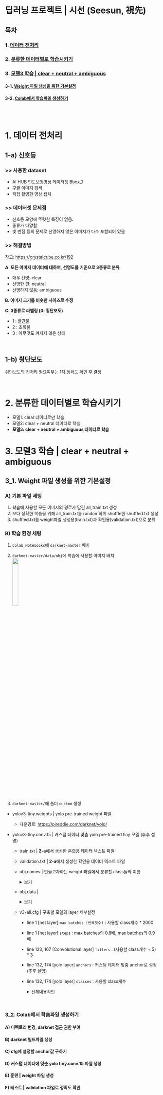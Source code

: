 # 딥러닝 프로젝트 | 시선 (Seesun, 視先) 
## 목차

### 1. [데이터 전처리](#1-데이터-전처리) <br/>

### 2. [분류한 데이터별로 학습시키기](#2-분류한-데이터별로-학습시키기)<br/>

### 3. [모델3 학습 | clear + neutral + ambiguous](#3-모델3-학습---clear--neutral--ambiguous) <br/>

#### 	3-1. [Weight 파일 생성을 위한 기본설정](#3_1-Weight-파일-생성을-위한-기본설정)<br/>
#### 	3-2. [Colab에서 학습파일 생성하기](#3_2-Colab에서-학습파일-생성하기)<br/>



<br/><br/>

# 1. 데이터 전처리
##  1-a) 신호등
###   >>  사용한 dataset
- AI HUB 인도보행영상 데이터셋 Bbox_1
- 구글 이미지 검색
- 직접 촬영한 영상 캡처

###   >>  데이터셋 문제점
- 신호등 모양에 뚜렷한 특징이 없음.
- 종류가 다양함
- 빛 번짐 등의 문제로 선명하지 않은 이미지가 다수 포함되어 있음

### >> 해결방법
참고: https://crystalcube.co.kr/192
 <br/>

**A. 모든 이미지 데이터에 대하여, 선명도를 기준으로 3종류로 분류**  <br/>
   -  매우 선명: clear
   -  선명한 편: neutral
   -  선명하지 않음: ambiguous

**B. 이미지 크기를 비슷한 사이즈로 수정** <br/>

**C. 3종류로 라벨링  (0: 횡단보도)** <br/> 
   - 1 : 빨간불
   - 2 : 초록불
   - 3 : 아무것도 켜지지 않은 상태
<br/>

##  1-b) 횡단보도

횡단보도의 전처리 필요여부는  1차 정확도  확인 후 결정


<br/>

# 2. 분류한 데이터별로 학습시키기
- 모델1: clear 데이터로만 학습
- 모델2: clear + neutral 데이터로 학습
- **모델3: clear + neutral + ambiguous 데이터로 학습**


# 3. 모델3 학습 | clear + neutral + ambiguous
## 3_1. Weight 파일 생성을 위한 기본설정

### A) 기본 파일 세팅
1. 학습에 사용할 모든 이미지의 경로가 담긴 all_train.txt 생성
2. 보다 정확한 학습을 위해 all_train.txt를 random하게 shuffle한 shuffled.txt 생성
3. shuffled.txt를 weight파일 생성용(train.txt)과 확인용(validation.txt)으로 분류

### B) 학습 환경 세팅
1. `Colab Notebooks`에 `darknet-master` 배치

2. `darknet-master/data/obj`에 학습에 사용할 이미지 배치 <br/>
<img src="https://user-images.githubusercontent.com/62331803/91841952-21838500-ec8e-11ea-8d7a-880b441f3c4c.png" width="20%"> <br/>

3. `darknet-master/`에 폴더 `custom` 생성
  -  yolov3-tiny.weights | yolo pre-trained weight 파일<br/>
     - 다운경로: https://pjreddie.com/darknet/yolo/

- yolov3-tiny.conv.15 | 커스텀 데이터 맞춤 yolo pre-trained tiny 모델 (추후 설명)
 
  - train.txt | **2-a**에서 생성한 훈련용 데이터 텍스트 파일<br/>
 
  - validation.txt | **2-a**에서 생성한 확인용 데이터 텍스트 파일<br/>
  
  - obj.names | 만들고자하는 weight 파일에서 분류할 class들의 이름<br/>
	    <details>
		    <summary>보기</summary>	
	  </details>
    
  - obj.data | <br/>
	   <details>
		    <summary>보기</summary>  
	  </details>

  - v3-all.cfg | 구축할 모델의 layer 세부설정 <br/>

	- line 1 [net layer] `max batches (반복횟수)`  : 사용할 class개수 * 2000
	- line 1 [net layer] `steps` : max batches의 0.8배, max batches의 0.9배
	- line 123, 167 [Convolutional layer] `filters` : (사용할 class개수 + 5) * 3
	- line 132, 174 [yolo layer] `anchors` :  커스텀 데이터 맞춤 anchor로 설정 (추후 설명)
	- line 132, 174 [yolo layer] `classes` : 사용할 class개수

	   <details>
		    <summary>전체내용확인</summary>  
	  </details>

<br/>

### 3_2. Colab에서 학습파일 생성하기
#### A) 디렉토리 변경, darknet 접근 권한 부여
#### B) darknet 빌드파일 생성
#### C) cfg에 설정할 anchor값 구하기
#### D) 커스텀 데이터에 맞춘 yolo tiny.conv.15 파일 생성
#### E) 훈련 | weight 파일 생성
#### F)  테스트 | validation 파일로 정확도 확인



